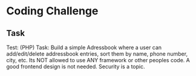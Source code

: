 # Coding Challenge

## Task

Test: (PHP) Task: Build a simple Adressbook where a user can add/edit/delete addressbook entries, sort them by name, phone number, city, etc. 
Its NOT allowed to use ANY framework or other peoples code. A good frontend design is not needed. Security is a topic.

